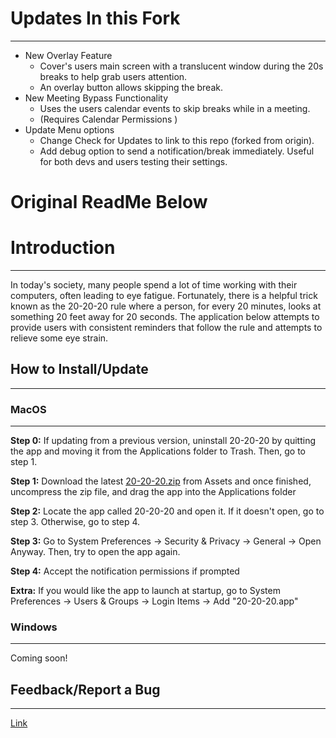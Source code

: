 # Updates In this Fork
--------------
- New Overlay Feature
	- Cover's users main screen with a translucent window during the 20s breaks to help grab users attention.
	- An overlay button allows skipping the break.
- New Meeting Bypass Functionality
	- Uses the users calendar events to skip breaks while in a meeting. 
	- (Requires Calendar Permissions )
- Update Menu options
	- Change Check for Updates to link to this repo (forked from origin).
	- Add debug option to send a notification/break immediately. Useful for both devs and users testing their settings.

# Original ReadMe Below

# Introduction
--------------
In today's society, many people spend a lot of time working with their computers, often leading to eye fatigue. Fortunately, there is a helpful trick known as the 20-20-20 rule where a person, for every 20 minutes, looks at something 20 feet away for 20 seconds. The application below attempts to provide users with consistent reminders that follow the rule and attempts to relieve some eye strain.

## How to Install/Update
-----------------
### MacOS
---------
**Step 0:** If updating from a previous version, uninstall 20-20-20 by quitting the app and moving it from the Applications folder to Trash. Then, go to step 1. 

**Step 1:** Download the latest [20-20-20.zip](https://github.com/cprzytocki/20-20-20/releases/) from Assets and once finished, uncompress the zip file, and drag the app into the Applications folder

**Step 2:** Locate the app called 20-20-20 and open it. If it doesn't open, go to step 3. Otherwise, go to step 4.

**Step 3:** Go to System Preferences -> Security & Privacy -> General -> Open Anyway. Then, try to open the app again.

**Step 4:** Accept the notification permissions if prompted

**Extra:** If you would like the app to launch at startup, go to System Preferences -> Users & Groups -> Login Items -> Add "20-20-20.app"

### Windows
-----------
Coming soon!

## Feedback/Report a Bug
-----------
[Link](https://forms.gle/QHAoygp3P2bHDZMx5)
